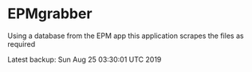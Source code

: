 # EPMgrabber
Using a database from the EPM app this application scrapes the files as required


Latest backup: Sun Aug 25 03:30:01 UTC 2019
